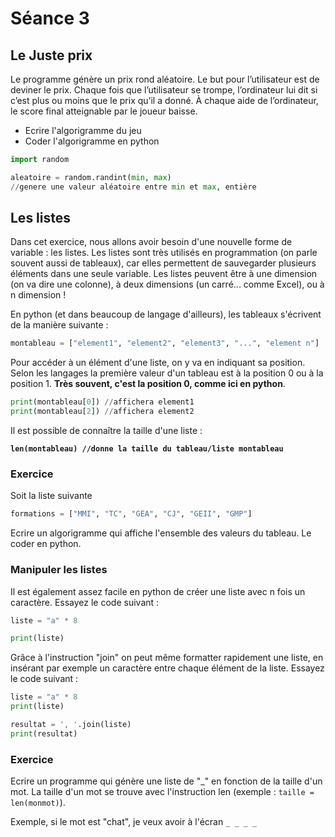 # Séance 3

## Le Juste prix

Le programme génère un prix rond aléatoire. Le but pour l’utilisateur est de deviner le prix. Chaque fois que l’utilisateur se trompe, l’ordinateur lui dit si c’est plus ou moins que le prix qu’il a donné. À chaque aide de l’ordinateur, le score final atteignable par le joueur baisse.

* Ecrire l'algorigramme du jeu
* Coder l'algorigramme en python

```python
import random

aleatoire = random.randint(min, max) 
//genere une valeur aléatoire entre min et max, entière

```

## Les listes

Dans cet exercice, nous allons avoir besoin d'une nouvelle forme de variable : les listes. Les listes sont très utilisés en programmation (on parle souvent aussi de tableaux), car elles permettent de sauvegarder plusieurs éléments dans une seule variable. Les listes peuvent être à une dimension (on va dire une colonne), à deux dimensions (un carré... comme Excel), ou à n dimension !

En python (et dans beaucoup de langage d'ailleurs), les tableaux s'écrivent de la manière suivante :

```python
montableau = ["element1", "element2", "element3", "...", "element n"]
```

Pour accéder à un élément d'une liste, on y va en indiquant sa position. Selon les langages la première valeur d'un tableau est à la position 0 ou à la position 1. **Très souvent, c'est la position 0, comme ici en python**.

```python
print(montableau[0]) //affichera element1
print(montableau[2]) //affichera element2
```

Il est possible de connaître la taille d'une liste :

<pre class="language-python"><code class="lang-python"><strong>len(montableau) //donne la taille du tableau/liste montableau
</strong></code></pre>

### Exercice

Soit la liste suivante

```python
formations = ["MMI", "TC", "GEA", "CJ", "GEII", "GMP"]
```

Ecrire un algorigramme qui affiche l'ensemble des valeurs du tableau. Le coder en python.

### Manipuler les listes

Il est également assez facile en python de créer une liste avec n fois un caractère. Essayez le code suivant :

```python
liste = "a" * 8

print(liste)
```

Grâce à l'instruction "join" on peut même formatter rapidement une liste, en insérant par exemple un caractère entre chaque élément de la liste. Essayez le code suivant :

```python
liste = "a" * 8
print(liste)

resultat = ', '.join(liste)
print(resultat)

```

### Exercice

Ecrire un programme qui génère une liste de "\_" en fonction de la taille d'un mot. La taille d'un mot se trouve avec l'instruction len (exemple : `taille = len(monmot)`).

Exemple, si le mot est "chat", je veux avoir à l'écran `_ _ _ _`
